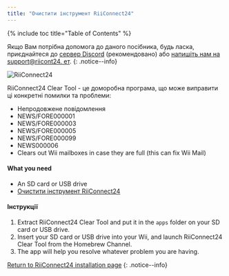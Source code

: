 ```yaml
---
title: "Очистити інструмент RiiConnect24"
---
```


{% include toc title="Table of Contents" %}

Якщо Вам потрібна допомога до даного посібника, будь ласка, приєднайтеся до [сервер Discord](https://discord.gg/rc24) (рекомендовано) або [напишіть нам на support@riicont24. ет](mailto:support@riiconnect24.net).
{: .notice--info}

![RiiConnect24](/images/WiiRC24Logo.jpg)

RiiConnect24 Clear Tool - це доморобна програма, що може виправити ці конкретні помилки та проблеми:

+ Непродовжене повідомлення
+ NEWS/FORE000001
+ NEWS/FORE000003
+ NEWS/FORE000005
+ NEWS/FORE000099
+ NEWS000006
+ Clears out Wii mailboxes in case they are full (this can fix Wii Mail)

#### What you need
* An SD card or USB drive
* [Очистити інструмент RiiConnect24](https://oscwii.org/library/app/RC24-Clear-Tool)

#### Інструкції

1. Extract RiiConnect24 Clear Tool and put it in the `apps` folder on your SD card or USB drive.
2. Insert your SD card or USB drive into your Wii, and launch RiiConnect24 Clear Tool from the Homebrew Channel.
3. The app will help you resolve whatever problem you are having.

[Return to RiiConnect24 installation page](riiconnect24)
{: .notice--info}
